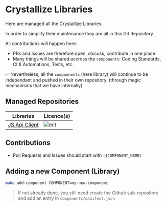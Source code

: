 # Crystallize Libraries

Here are managed all the Crystallize Libraries.

In order to simplify their maintenance they are all in this Git Repository.

All contributions will happen here:

- PRs and Issues are therefore open, discuss, contribute in one place
- Many things will be shared accross the `components`: Coding Standards, CI & Automations, Tests, etc.

✅ Nevertheless, all the `compoenents` (here library) will continue to be independant and pushed in their own repository. (through magic mechanisms that we have internally)

## Managed Repositories

| Libraries                                                                      | Licence(s) |
| ------------------------------------------------------------------------------ | ---------- |
| [JS Api Client](https://github.com/CrystallizeAPI/js-api-client)               |  ![mit]    |

## Contributions

- Pull Requests and Issues should start with `[$COMPONENT_NAME]`

## Adding a new Component (Library)

```bash
make add-component COMPONENT=my-new-component
```

> If not already done, you still need create the Github sub-repository and add an entry in `components/manifest.json`

[mit]: https://img.shields.io/badge/license-MIT-green?style=flat-square&labelColor=black

